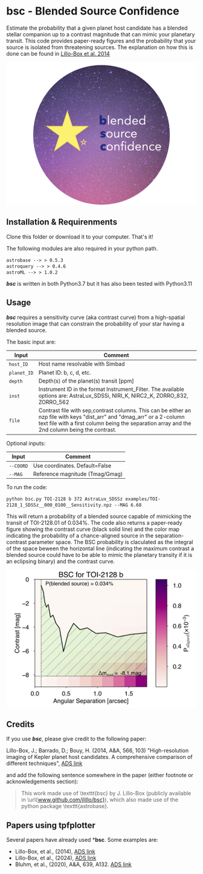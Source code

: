 # bsc - Blended Source Confidence
 Estimate the probability that a given planet host candidate has a 
 blended stellar companion up to a contrast magnitude that can mimic 
 your planetary transit. This code provides paper-ready figures and 
 the probability that your source is isolated from threatening sources.
 The explanation on how this is done can be found in [Lillo-Box et al. 2014](https://ui.adsabs.harvard.edu/abs/2014A%26A...566A.103L/abstract)

 ![alt text](https://github.com/jlillo/bsc/blob/f9a6791c17c88f844a1977fc9130205cea68cc4f/logo_bsc.png.001.png)


## Installation & Requirenments
 Clone this folder or download it to your computer. That's it!

The following modules are also required in your python path. 
```
astrobase --> > 0.5.3
astroquery --> > 0.4.6
astroML --> > 1.0.2
```

***bsc*** is written in both Python3.7 but it has also been tested with Python3.11

## Usage

***bsc*** requires a sensitivity curve (aka contrast curve) from a high-spatial 
resolution image that can constrain the probability of your star having a blended source.

The basic input are:

| Input  | Comment |
| ------------- | ------------- |
| `host_ID`  | Host name resolvable with Simbad  |
| `planet_ID`  | Planet ID: b, c, d, etc.  |
| `depth`  | Depth(s) of the planet(s) transit [ppm]  |
| `inst`  | Instrument ID in the format Instrument_Filter. The available options are: AstraLux_SDSSi, NIRI_K, NIRC2_K, ZORRO_832, ZORRO_562  |
| `file`  | Contrast file with sep,contrast columns. This can be either an nzp file with keys "dist_arr" and "dmag_arr" or a 2-column text file with a first column being the separation array and the 2nd column being the contrast.  |

Optional inputs:

| Input  | Comment |
| ------------- | ------------- |
| `--COORD`  | Use coordinates. Default=False  |
| `--MAG`  | Reference magnitude (Tmag/Gmag)  |

To run the code:

```
python bsc.py TOI-2128 b 372 AstraLux_SDSSz examples/TOI-2128_1_SDSSz__000_0100__Sensitivity.npz --MAG 6.68
```

This will return a probability of a blended source capable of mimicking the transit of TOI-2128.01 of 0.034%. 
The code also returns a paper-ready figure showing the contrast curve (black solid line) and the color map
indicating the probability of a chance-aligned source in the separation-contrast parameter space.  The BSC 
probability is claculated as the integral of the space beween the horizontal line (indicating the maximum
contrast a blended source could have to be able to mimic the planetary transity if it is an eclipsing binary)
and the contrast curve. 

![alt text](https://github.com/jlillo/bsc/blob/1da025b550f353ec6611f968894dc86d6ec126d6/TOI-2128b_AstraLux_SDSSz_EBlimits.jpg)

## Credits
If you use ***bsc***, please give credit to the following paper:

Lillo-Box, J.; Barrado, D.; Bouy, H. (2014, A&A, 566, 103) "High-resolution imaging of Kepler planet host candidates. A comprehensive comparison of different techniques",  [ADS link](https://ui.adsabs.harvard.edu/abs/2014A%26A...566A.103L/abstract)

and add the following sentence somewhere in the paper (either footnote or acknowledgements section):
 > This work made use of \texttt{bsc} by J. Lillo-Box (publicly available in \url{www.github.com/jlillo/bsc}), which also made use of the python package \texttt{astrobase}.


## Papers using tpfplotter
Several papers have already used ***bsc**. Some examples are:

- Lillo-Box, et al., (2014), [ADS link](https://ui.adsabs.harvard.edu/abs/2014A%26A...566A.103L/abstract)
- Lillo-Box, et al., (2024), [ADS link](https://ui.adsabs.harvard.edu/abs/2024arXiv240406316L/abstract)
- Bluhm, et al., (2020), A&A, 639, A132. [ADS link](https://ui.adsabs.harvard.edu/abs/2020A&A...639A.132B)

